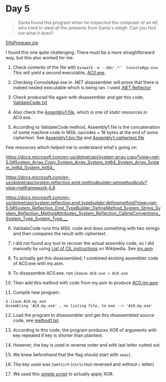 # Day 5

> Santa found this program when he inspected the computer of an elf, who tried to steal all the presents from Santa's sleigh. Can you find out what it does?

[ElfsProgram.zip](ElfsProgram.zip)

I found this one quite challenging. There must be a more straightforward way, but this also worked for me:

1. Check contents of the file with `binwalk -e --dd='.*'  ConsoleApp.exe`. This will yield a second executable, [AC0.exe](solution/AC0.exe).

2. Checking ConsoleApp.exe in .NET disassembler will prove that there is indeed nested executable which is being ran. I used [.NET Reflector](https://www.red-gate.com/products/dotnet-development/reflector/)

3. Check produced file again with disassembler and get this code, [ValidateCode.txt](solution/ValidateCode.txt)

4. Also check the [Assembly1.file](solution/Assembly1.file), which is one of static resources in AC0.exe.

5. According to ValidateCode method, Assembly1.file is the concatenation of some machine code in MSIL opcodes + 18 bytes at the end of some ciphertext.
See [Assembly1.bin.file](solution/Assembly1.bin.file) and [Assembly1.ciphertext.file](solution/Assembly1.ciphertext.file)

Few resources which helped me to understand what's going on:

<https://docs.microsoft.com/en-us/dotnet/api/system.array.copy?view=net-5.0#System_Array_Copy_System_Array_System_Int64_System_Array_System_Int64_System_Int64_>

<https://docs.microsoft.com/en-us/dotnet/api/system.reflection.emit.methodbuilder.setmethodbody?view=netframework-4.8>

<https://docs.microsoft.com/en-us/dotnet/api/system.reflection.emit.typebuilder.definemethod?view=net-5.0#System_Reflection_Emit_TypeBuilder_DefineMethod_System_String_System_Reflection_MethodAttributes_System_Reflection_CallingConventions_System_Type_System_Type___>

6. ValidateCode runs this MSIL code and does something with two strings and then compares the result with ciphertext.

7. I did not found any tool to recover the actual assembly code, so I did manually by using [List of CIL instructions](https://en.wikipedia.org/wiki/List_of_CIL_instructions) on Wikipedia. See [my.asm](solution/my.asm)

8. To actually get this disassembled, I combined existing assembler code of AC0.exe with my.asm.

9. To disassemble AC0.exe, run `ikdasm AC0.exe > AC0.asm`

10. Then add this method with code from my.asm to produce [AC0.my.asm](solution/AC0.my.asm)

11. Compile new program:

```
$ ilasm AC0.my.asm 
Assembling 'AC0.my.asm' , no listing file, to exe --> 'AC0.my.exe'
```

12. Load the program to disassembler and get this disassembled source code, see [method1.txt](solution/method1.txt)

13. According to this code, the program produces XOR of arguments with key repeated if key is shorter than plaintext.

14. However, the key is used in reverse order and with last letter cutted out.

15. We knew beforehand that the flag should start with `xmas{`.

16. The key used was `5am7s1rh` (`chr1s7ma5` reversed and without `c` letter)

17. We used this [simple script](solution/solution.py) to actually apply XOR.
